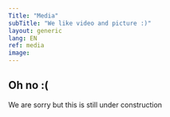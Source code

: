 ```yaml
---
Title: "Media"
subTitle: "We like video and picture :)"
layout: generic
lang: EN
ref: media
image: 
---
```


## Oh no :(
We are sorry but this is still under construction
